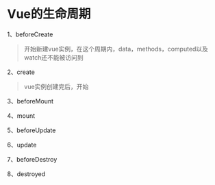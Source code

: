 # Vue的生命周期

1、beforeCreate

> 开始新建vue实例，在这个周期内，data，methods，computed以及watch还不能被访问到

2、create

> vue实例创建完后，开始

3、beforeMount

4、mount

5、beforeUpdate

6、update

7、beforeDestroy

8、destroyed